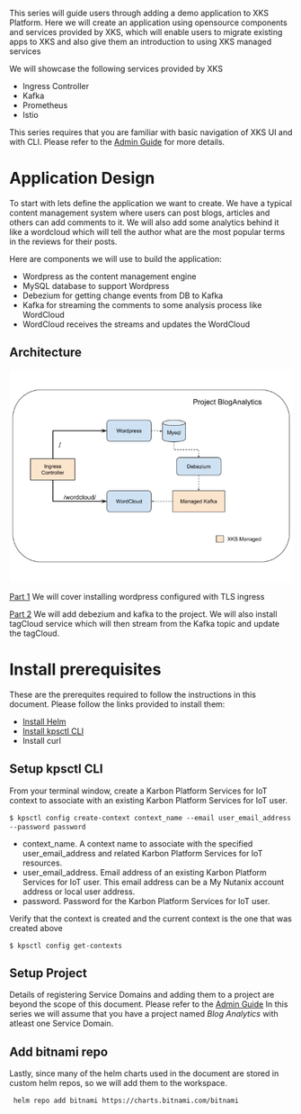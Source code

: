 This series will guide users through adding a demo application to XKS Platform. Here we will create an application using opensource components and services provided by XKS, which will enable users to migrate existing apps to XKS and also give them an introduction to using XKS managed services

We will showcase the following services provided by XKS
* Ingress Controller
* Kafka
* Prometheus
* Istio

This series requires that you are familiar with basic navigation of XKS UI and with CLI. Please refer to the [Admin Guide](https://portal.nutanix.com/page/documents/details/?targetId=Xi-IoT-Infra-Admin-Guide:Xi-IoT-Infra-Admin-Guide) for more details.

# Application Design
To start with lets define the application we want to create. We have a typical content management system where users can post blogs, articles and others can add comments to it. We will also add some analytics behind it like a wordcloud which will tell the author what are the most popular terms in the reviews for their posts. 

Here are components we will use to build the application:

* Wordpress as the content management engine
* MySQL database to support Wordpress
* Debezium for getting change events from DB to Kafka
* Kafka for streaming the comments to some analysis process like WordCloud
* WordCloud receives the streams and updates the WordCloud

## Architecture
![Blog Analytics!](blog-analytics.png "Blog Analytics")


[Part 1](Part1/) We will cover installing wordpress configured with TLS ingress

[Part 2](Part2/README.md) We will add debezium and kafka to the project. We will also install tagCloud service which will then stream from the Kafka topic and update the tagCloud.

<!--
[Part 3](Part3/README.md) Here we will add Prometheus to monitor the application.

[Part 4](Part3/README.md) Finally we will add Istio to enable application telemetry.
-->

# Install prerequisites
These are the prerequites required to follow the instructions in this document. Please follow the links provided to install them:
* [Install Helm](https://helm.sh/docs/intro/install/)
* [Install kpsctl CLI](https://github.com/nutanix/xi-iot/tree/master/cli)
* Install curl

## Setup kpsctl CLI
From your terminal window, create a Karbon Platform Services for IoT context to associate with an existing Karbon Platform Services for IoT user.
```
$ kpsctl config create-context context_name --email user_email_address --password password
```

* context_name. A context name to associate with the specified user_email_address and related Karbon Platform Services for IoT resources.
* user_email_address. Email address of an existing Karbon Platform Services for IoT user. This email address can be a My Nutanix account address or local user address.
* password. Password for the Karbon Platform Services for IoT user.

Verify that the context is created and the current context is the one that was created above
```
$ kpsctl config get-contexts
```

## Setup Project
Details of registering Service Domains and adding them to a project are beyond the scope of this document. Please refer to the [Admin Guide]()
In this series we will assume that you have a project named *Blog Analytics* with atleast one Service Domain. 

## Add bitnami repo
Lastly, since many of the helm charts used in the document are stored in custom helm repos, so we will add them to the workspace.
```
 helm repo add bitnami https://charts.bitnami.com/bitnami
 ```
